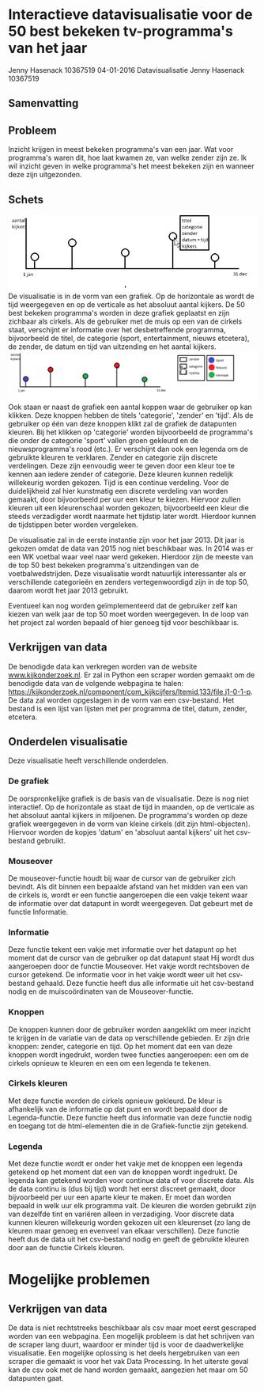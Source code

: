 # Interactieve datavisualisatie voor de 50 best bekeken tv-programma's van het jaar 
Jenny Hasenack 
10367519
04-01-2016
Datavisualisatie 
Jenny Hasenack 
10367519 

## Samenvatting

## Probleem
Inzicht krijgen in meest bekeken programma's van een jaar. Wat voor programma's waren dit, hoe laat kwamen ze, van welke zender zijn ze. 
Ik wil inzicht geven in welke programma's het meest bekeken zijn en wanneer deze zijn uitgezonden. 


## Schets 
![](Doc/ontwerp1.png) 
        De visualisatie is in de vorm van een grafiek. Op de horizontale as wordt de tijd weergegeven en op de verticale as het absoluut aantal kijkers. De 50 best bekeken programma's worden in deze grafiek geplaatst en zijn zichbaar als cirkels. Als de gebruiker met de muis op een van de cirkels staat, verschijnt er informatie over het desbetreffende programma, bijvoorbeeld de titel, de categorie (sport, entertainment, nieuws etcetera), de zender, de datum en tijd van uitzending en het aantal kijkers. 
![](Doc/ontwerp2.png)
    Ook staan er naast de grafiek een aantal koppen waar de gebruiker op kan klikken. Deze knoppen hebben de titels 'categorie', 'zender' en 'tijd'. Als de gebruiker op één van deze knoppen klikt zal de grafiek de datapunten kleuren. Bij het klikken op 'categorie' worden bijvoorbeeld de programma's die onder de categorie 'sport' vallen groen gekleurd en de nieuwsprogramma's rood (etc.). Er verschijnt dan ook een legenda om de gebruikte kleuren te verklaren. Zender en categorie zijn discrete verdelingen. Deze zijn eenvoudig weer te geven door een kleur toe te kennen aan iedere zender of categorie. Deze kleuren kunnen redelijk willekeurig worden gekozen. Tijd is een continue verdeling. Voor de duidelijkheid zal hier kunstmatig een discrete verdeling van worden gemaakt, door bijvoorbeeld per uur een kleur te kiezen. Hiervoor zullen kleuren uit een kleurenschaal worden gekozen, bijvoorbeeld een kleur die steeds verzadigder wordt naarmate het tijdstip later wordt. Hierdoor kunnen de tijdstippen beter worden vergeleken. 

De visualisatie zal in de eerste instantie zijn voor het jaar 2013. Dit jaar is gekozen omdat de data van 2015 nog niet beschikbaar was. In 2014 was er een WK voetbal waar veel naar werd gekeken. Hierdoor zijn de meeste van de top 50 best bekeken programma's uitzendingen van de voetbalwedstrijden. Deze visualisatie wordt natuurlijk interessanter als er verschillende categorieën en zenders vertegenwoordigd zijn in de top 50, daarom wordt het jaar 2013 gebruikt. 

Eventueel kan nog worden geïmplementeerd dat de gebruiker zelf kan kiezen van welk jaar de top 50 moet worden weergegeven. In de loop van het project zal worden bepaald of hier genoeg tijd voor beschikbaar is.

## Verkrijgen van data
De benodigde data kan verkregen worden van de website www.kijkonderzoek.nl. Er zal in Python een scraper worden gemaakt om de benodigde data van de volgende webpagina te halen: https://kijkonderzoek.nl/component/com_kijkcijfers/Itemid,133/file,j1-0-1-p. De data zal worden opgeslagen in de vorm van een csv-bestand. Het bestand is een lijst van lijsten met per programma de titel, datum, zender, etcetera. 

## Onderdelen visualisatie 
Deze visualisatie heeft verschillende onderdelen.

### De grafiek
De oorspronkelijke grafiek is de basis van de visualisatie. Deze is nog niet interactief. Op de horizontale as staat de tijd in maanden, op de verticale as het absoluut aantal kijkers in miljoenen. De programma's worden op deze grafiek weergegeven in de vorm van kleine cirkels (dit zijn html-objecten). Hiervoor worden de kopjes 'datum' en 'absoluut aantal kijkers' uit het csv-bestand gebruikt. 

### Mouseover 
De mouseover-functie houdt bij waar de cursor van de gebruiker zich bevindt. Als dit binnen een bepaalde afstand van het midden van een van de cirkels is, wordt er een functie aangeroepen die een vakje tekent waar de informatie over dat datapunt in wordt weergegeven. Dat gebeurt met de functie Informatie. 

### Informatie 
Deze functie tekent een vakje met informatie over het datapunt op het moment dat de cursor van de gebruiker op dat datapunt staat Hij wordt dus aangeroepen door de functie Mouseover. Het vakje wordt rechtsboven de cursor getekend. De informatie voor in het vakje wordt weer uit het csv-bestand gehaald. Deze functie heeft dus alle informatie uit het csv-bestand nodig en de muiscoördinaten van de Mouseover-functie. 

### Knoppen 
De knoppen kunnen door de gebruiker worden aangeklikt om meer inzicht te krijgen in de variatie van de data op verschillende gebieden. Er zijn drie knoppen: zender, categorie en tijd. Op het moment dat een van deze knoppen wordt ingedrukt, worden twee functies aangeroepen: een om de cirkels opnieuw te kleuren en een om een legenda te tekenen. 

### Cirkels kleuren
Met deze functie worden de cirkels opnieuw gekleurd. De kleur is afhankelijk van de informatie op dat punt en wordt bepaald door de Legenda-functie. Deze functie heeft dus informatie van deze functie nodig en toegang tot de html-elementen die in de Grafiek-functie zijn getekend. 

### Legenda 
Met deze functie wordt er onder het vakje met de knoppen een legenda getekend op het moment dat een van de knoppen wordt ingedrukt. De legenda kan getekend worden voor continue data of voor discrete data. Als de data continu is (dus bij tijd) wordt het eerst discreet gemaakt, door bijvoorbeeld per uur een aparte kleur te maken. Er moet dan worden bepaald in welk uur elk programma valt. De kleuren die worden gebruikt zijn van dezelfde tint en variëren alleen in verzadiging. Voor discrete data kunnen kleuren willekeurig worden gekozen uit een kleurenset (zo lang de kleuren maar genoeg en evenveel van elkaar verschillen). Deze functie heeft dus de data uit het csv-bestand nodig en geeft de gebruikte kleuren door aan de functie Cirkels kleuren. 

# Mogelijke problemen

## Verkrijgen van data
De data is niet rechtstreeks beschikbaar als csv maar moet eerst gescraped worden van een webpagina. Een mogelijk probleem is dat het schrijven van de scraper lang duurt, waardoor er minder tijd is voor de daadwerkelijke visualisatie. Een mogelijke oplossing is het deels hergebruiken van een scraper die gemaakt is voor het vak Data Processing. In het uiterste geval kan de csv ook met de hand worden gemaakt, aangezien het maar om 50 datapunten gaat. 

## 
